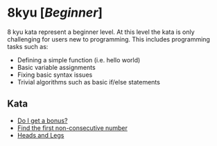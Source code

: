 # 8kyu [*Beginner*]
8 kyu kata represent a beginner level. At this level the kata is only challenging for users new to programming. This includes programming tasks such as:  
- Defining a simple function (i.e. hello world)  
- Basic variable assignments  
- Fixing basic syntax issues  
- Trivial algorithms such as basic if/else statements

## Kata

- [Do I get a bonus?](https://www.codewars.com/kata/56f6ad906b88de513f000d96/)
- [Find the first non-consecutive number](https://www.codewars.com/kata/58f8a3a27a5c28d92e000144/)
- [Heads and Legs](https://www.codewars.com/kata/heads-and-legs)
